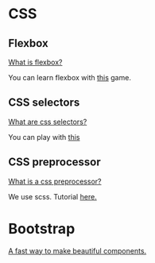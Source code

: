 # CSS

## Flexbox

[What is flexbox?](https://css-tricks.com/snippets/css/a-guide-to-flexbox/)

You can learn flexbox with [this](http://flexboxfroggy.com) game.

## CSS selectors
[What are css selectors?](https://css-tricks.com/how-css-selectors-work/)

You can play with [this](https://flukeout.github.io)

## CSS preprocessor

[What is a css preprocessor?](https://htmlmag.com/article/an-introduction-to-css-preprocessors-sass-less-stylus)

We use scss. Tutorial [here.](https://www.youtube.com/watch?v=St5B7hnMLjg)

# Bootstrap

[A fast way to make beautiful components.](https://v4-alpha.getbootstrap.com/getting-started/introduction/)